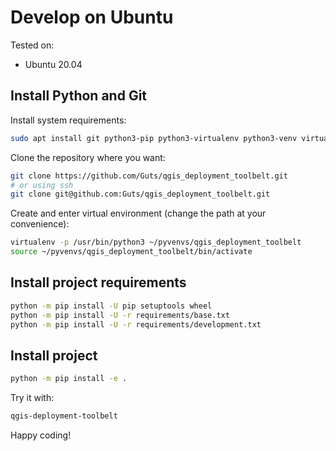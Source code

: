 # Develop on Ubuntu

Tested on:

- Ubuntu 20.04

## Install Python and Git

Install system requirements:

```bash
sudo apt install git python3-pip python3-virtualenv python3-venv virtualenv
```

Clone the repository where you want:

```bash
git clone https://github.com/Guts/qgis_deployment_toolbelt.git
# or using ssh
git clone git@github.com:Guts/qgis_deployment_toolbelt.git
```

Create and enter virtual environment (change the path at your convenience):

```bash
virtualenv -p /usr/bin/python3 ~/pyvenvs/qgis_deployment_toolbelt
source ~/pyvenvs/qgis_deployment_toolbelt/bin/activate
```

## Install project requirements

```bash
python -m pip install -U pip setuptools wheel
python -m pip install -U -r requirements/base.txt
python -m pip install -U -r requirements/development.txt
```

## Install project

```bash
python -m pip install -e .
```

Try it with:

```bash
qgis-deployment-toolbelt
```

Happy coding!
